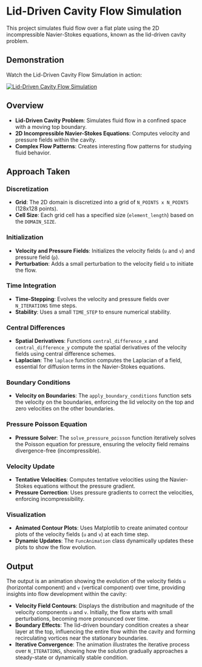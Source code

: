 # Lid-Driven Cavity Flow Simulation

This project simulates fluid flow over a flat plate using the 2D incompressible Navier-Stokes equations, known as the lid-driven cavity problem.

## Demonstration

Watch the Lid-Driven Cavity Flow Simulation in action:

[![Lid-Driven Cavity Flow Simulation](https://i9.ytimg.com/vi/mOMWcGnXtFQ/mqdefault.jpg?sqp=CJyclrQG-oaymwEoCMACELQB8quKqQMcGADwAQH4AbYIgAK2CYoCDAgAEAEYMyA_KH8wDw==&rs=AOn4CLCqf8J8ybMPnO9IPgo_ARAmoiQ68g)](https://youtube.com/shorts/mOMWcGnXtFQ)

## Overview

- **Lid-Driven Cavity Problem**: Simulates fluid flow in a confined space with a moving top boundary.
- **2D Incompressible Navier-Stokes Equations**: Computes velocity and pressure fields within the cavity.
- **Complex Flow Patterns**: Creates interesting flow patterns for studying fluid behavior.

## Approach Taken

### Discretization

- **Grid**: The 2D domain is discretized into a grid of `N_POINTS x N_POINTS` (128x128 points).
- **Cell Size**: Each grid cell has a specified size (`element_length`) based on the `DOMAIN_SIZE`.

### Initialization

- **Velocity and Pressure Fields**: Initializes the velocity fields (`u` and `v`) and pressure field (`p`).
- **Perturbation**: Adds a small perturbation to the velocity field `u` to initiate the flow.

### Time Integration

- **Time-Stepping**: Evolves the velocity and pressure fields over `N_ITERATIONS` time steps.
- **Stability**: Uses a small `TIME_STEP` to ensure numerical stability.

### Central Differences

- **Spatial Derivatives**: Functions `central_difference_x` and `central_difference_y` compute the spatial derivatives of the velocity fields using central difference schemes.
- **Laplacian**: The `laplace` function computes the Laplacian of a field, essential for diffusion terms in the Navier-Stokes equations.

### Boundary Conditions

- **Velocity on Boundaries**: The `apply_boundary_conditions` function sets the velocity on the boundaries, enforcing the lid velocity on the top and zero velocities on the other boundaries.

### Pressure Poisson Equation

- **Pressure Solver**: The `solve_pressure_poisson` function iteratively solves the Poisson equation for pressure, ensuring the velocity field remains divergence-free (incompressible).

### Velocity Update

- **Tentative Velocities**: Computes tentative velocities using the Navier-Stokes equations without the pressure gradient.
- **Pressure Correction**: Uses pressure gradients to correct the velocities, enforcing incompressibility.

### Visualization

- **Animated Contour Plots**: Uses Matplotlib to create animated contour plots of the velocity fields (`u` and `v`) at each time step.
- **Dynamic Updates**: The `FuncAnimation` class dynamically updates these plots to show the flow evolution.

## Output

The output is an animation showing the evolution of the velocity fields `u` (horizontal component) and `v` (vertical component) over time, providing insights into flow development within the cavity:

- **Velocity Field Contours**: Displays the distribution and magnitude of the velocity components `u` and `v`. Initially, the flow starts with small perturbations, becoming more pronounced over time.
- **Boundary Effects**: The lid-driven boundary condition creates a shear layer at the top, influencing the entire flow within the cavity and forming recirculating vortices near the stationary boundaries.
- **Iterative Convergence**: The animation illustrates the iterative process over `N_ITERATIONS`, showing how the solution gradually approaches a steady-state or dynamically stable condition.
